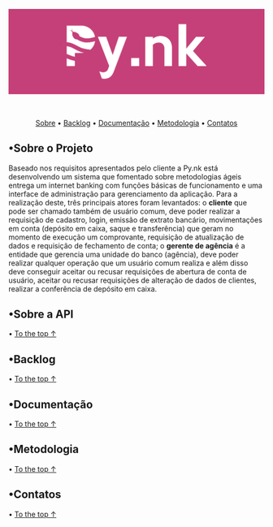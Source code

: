 <div align="center">

![readme_banner](src/img/Banner.png)
</div>
<br id="top">
<p align="center" id="pseudo_nav">
    <a href="#sobre">Sobre</a> •
    <a href="#backlog">Backlog</a> •
    <a href="#doc">Documentação</a> •
    <a href="#metodologia">Metodologia</a> •
    <a href="#contato">Contatos</a>
</p>

<span id="sobre">

## •Sobre o Projeto
Baseado nos requisitos apresentados pelo cliente a Py.nk está desenvolvendo um sistema que fomentado sobre metodologias ágeis entrega um internet banking com funções básicas de funcionamento e uma interface de administração para gerenciamento da aplicação. Para a realização deste, três principais atores foram levantados: o **cliente** que pode ser chamado também de usuário comum, deve poder realizar a requisição de cadastro, login, emissão de extrato bancário, movimentações em conta (depósito em caixa, saque e transferência) que geram no momento de execução um comprovante, requisição de atualização de dados e requisição de fechamento de conta; o **gerente de agência** é a entidade que gerencia uma unidade do banco (agência), deve poder realizar qualquer operação que um usuário comum realiza e além disso deve conseguir aceitar ou recusar requisições de abertura de conta de usuário, aceitar ou recusar requisições de alteração de dados de clientes, realizar a conferência de depósito em caixa.

## •Sobre a API
• [To the top ↑](#top)

<span id="backlog">

## •Backlog
• [To the top ↑](#top)

<span id="doc">

## •Documentação
• [To the top ↑](#top)

<span id="metodologia">

## •Metodologia
• [To the top ↑](#top)

<span id="contato">

## •Contatos
• [To the top ↑](#top)